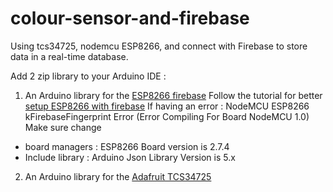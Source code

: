 # colour-sensor-and-firebase
Using tcs34725, nodemcu ESP8266, and connect with Firebase to store data in a real-time database.

Add 2 zip  library to your Arduino IDE :
1. An Arduino library for the [ESP8266 firebase](https://github.com/FirebaseExtended/firebase-arduino)
  Follow the tutorial for better [setup ESP8266 with firebase](https://www.youtube.com/watch?v=EsCkSNrWyq8)
  If having an error :
  NodeMCU ESP8266 kFirebaseFingerprint Error (Error Compiling For Board NodeMCU 1.0)
  Make sure change 
  * board managers : ESP8266 Board version is 2.7.4
  * Include library : Arduino Json Library Version is 5.x
  
2. An Arduino library for the [Adafruit TCS34725](https://www.arduino.cc/reference/en/libraries/adafruit-tcs34725/)
